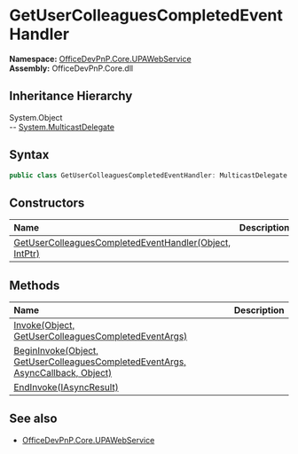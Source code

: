 # GetUserColleaguesCompletedEventHandler
  

**Namespace:** [OfficeDevPnP.Core.UPAWebService](OfficeDevPnP.Core.UPAWebService.md)  
**Assembly:** OfficeDevPnP.Core.dll  
## Inheritance Hierarchy
System.Object  
--  [System.MulticastDelegate](System.MulticastDelegate.md)
## Syntax
```C#
public class GetUserColleaguesCompletedEventHandler: MulticastDelegate
```
## Constructors
|**Name**|**Description**|
|:-----|:-----|
| [GetUserColleaguesCompletedEventHandler(Object, IntPtr)](OfficeDevPnP.Core.UPAWebService.GetUserColleaguesCompletedEventHandler.ctor1.md) | 
## Methods
|**Name**|**Description**|
|:-----|:-----|
| [Invoke(Object, GetUserColleaguesCompletedEventArgs)](OfficeDevPnP.Core.UPAWebService.GetUserColleaguesCompletedEventHandler.a614fc09.md) | 
| [BeginInvoke(Object, GetUserColleaguesCompletedEventArgs, AsyncCallback, Object)](OfficeDevPnP.Core.UPAWebService.GetUserColleaguesCompletedEventHandler.8d3613a5.md) | 
| [EndInvoke(IAsyncResult)](OfficeDevPnP.Core.UPAWebService.GetUserColleaguesCompletedEventHandler.c9867657.md) | 
## See also
- [OfficeDevPnP.Core.UPAWebService](OfficeDevPnP.Core.UPAWebService.md)
